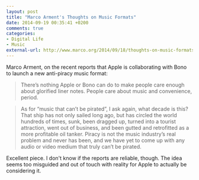 ```yaml
---
layout: post
title: "Marco Arment's Thoughts on Music Formats"
date: 2014-09-19 00:35:41 +0200
comments: true
categories: 
- Digital Life
- Music
external-url: http://www.marco.org/2014/09/18/thoughts-on-music-formats
---
```


Marco Arment, on the recent reports that Apple is collaborating with Bono to launch a new anti-piracy music format:

> There’s nothing Apple or Bono can do to make people care enough about glorified liner notes. People care about music and convenience, period.

> As for “music that can’t be pirated”, I ask again, what decade is this? That ship has not only sailed long ago, but has circled the world hundreds of times, sunk, been dragged up, turned into a tourist attraction, went out of business, and been gutted and retrofitted as a more profitable oil tanker. Piracy is not the music industry’s real problem and never has been, and we have yet to come up with any audio or video medium that truly can’t be pirated.

Excellent piece. I don't know if the reports are reliable, though. The idea seems too misguided and out of touch with reality for Apple to actually be considering it.